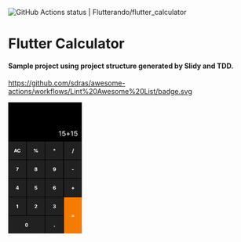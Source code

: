 ![GitHub Actions status | Flutterando/flutter_calculator](https://github.com/AlvaroVasconcelos/flutter_calculator/workflows/Flutter%20actions/badge.svg)
# Flutter Calculator

#### Sample project using project structure generated by Slidy and TDD.
https://github.com/sdras/awesome-actions/workflows/Lint%20Awesome%20List/badge.svg


<img src="print.png" alt="drawing" width="150"/>




